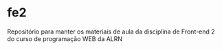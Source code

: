# fe2
Repositório para manter os materiais de aula da disciplina de Front-end 2 do curso de programação WEB da ALRN 
